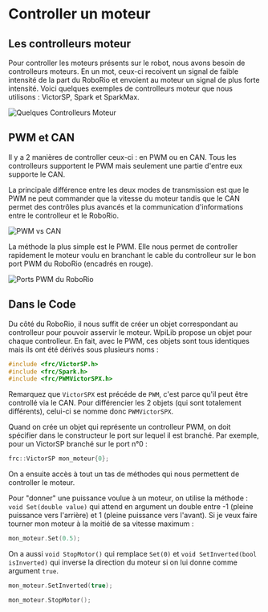 # Controller un moteur

## Les controlleurs moteur

Pour controller les moteurs présents sur le robot, nous avons besoin de controlleurs moteurs. En un mot, ceux-ci recoivent un signal de faible intensité de la part du RoboRio et envoient au moteur un signal de plus forte intensité. Voici quelques exemples de controlleurs moteur que nous utilisons : VictorSP, Spark et SparkMax.

![Quelques Controlleurs Moteur](Controllers.jpg)

## PWM et CAN

Il y a 2 manières de controller ceux-ci : en PWM ou en CAN. Tous les controlleurs supportent le PWM mais seulement une partie d'entre eux supporte le CAN.

La principale différence entre les deux modes de transmission est que le PWM ne peut commander que la vitesse du moteur tandis que le CAN permet des contrôles plus avancés et la communication d'informations entre le controlleur et le RoboRio.

![PWM vs CAN](CanPwm.jpg)

La méthode la plus simple est le PWM. Elle nous permet de controller rapidement le moteur voulu en branchant le cable du controlleur sur le bon port PWM du RoboRio (encadrés en rouge).

![Ports PWM du RoboRio](Roborio.jpg)

## Dans le Code

Du côté du RoboRio, il nous suffit de créer un objet correspondant au controlleur pour pouvoir asservir le moteur. WpiLib propose un objet pour chaque controlleur. En fait, avec le PWM, ces objets sont tous identiques mais ils ont été dérivés sous plusieurs noms :
```c++
#include <frc/VictorSP.h>
#include <frc/Spark.h>
#include <frc/PWMVictorSPX.h>
```
Remarquez que `VictorSPX` est précéde de `PWM`, c'est parce qu'il peut être controllé via le CAN. Pour différencier les 2 objets (qui sont totalement différents), celui-ci se nomme donc `PWMVictorSPX`.

Quand on crée un objet qui représente un controlleur PWM, on doit spécifier dans le constructeur le port sur lequel il est branché. Par exemple, pour un VictorSP branché sur le port n°0 :
```c++
frc::VictorSP mon_moteur{0};
```

On a ensuite accès à tout un tas de méthodes qui nous permettent de controller le moteur.

Pour "donner" une puissance voulue à un moteur, on utilise la méthode : `void Set(double value)` qui attend en argument un double entre -1 (pleine puissance vers l'arrière) et 1 (pleine puissance vers l'avant). Si je veux faire tourner mon moteur à la moitié de sa vitesse maximum :
```c++
mon_moteur.Set(0.5);
```

On a aussi `void StopMotor()` qui remplace `Set(0)` et `void SetInverted(bool isInverted)` qui inverse la direction du moteur si on lui donne comme argument `true`.
```c++
mon_moteur.SetInverted(true);

mon_moteur.StopMotor();
```
